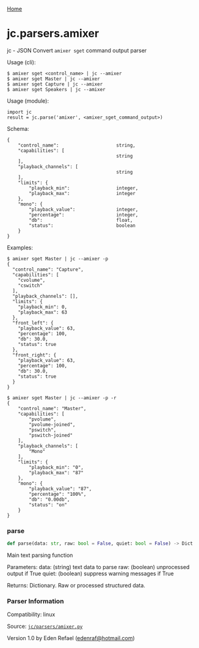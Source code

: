 [Home](https://kellyjonbrazil.github.io/jc/)
<a id="jc.parsers.amixer"></a>

# jc.parsers.amixer

jc - JSON Convert `amixer sget` command output parser

Usage (cli):

    $ amixer sget <control_name> | jc --amixer
    $ amixer sget Master | jc --amixer
    $ amixer sget Capture | jc --amixer
    $ amixer sget Speakers | jc --amixer

Usage (module):

    import jc
    result = jc.parse('amixer', <amixer_sget_command_output>)

Schema:

    {
        "control_name":                     string,
        "capabilities": [
                                            string
        ],
        "playback_channels": [
                                            string
        ],
        "limits": {
            "playback_min":                 integer,
            "playback_max":                 integer
        },
        "mono": {
            "playback_value":               integer,
            "percentage":                   integer,
            "db":                           float,
            "status":                       boolean
        }
    }

Examples:

    $ amixer sget Master | jc --amixer -p
    {
      "control_name": "Capture",
      "capabilities": [
        "cvolume",
        "cswitch"
      ],
      "playback_channels": [],
      "limits": {
        "playback_min": 0,
        "playback_max": 63
      },
      "front_left": {
        "playback_value": 63,
        "percentage": 100,
        "db": 30.0,
        "status": true
      },
      "front_right": {
        "playback_value": 63,
        "percentage": 100,
        "db": 30.0,
        "status": true
      }
    }

    $ amixer sget Master | jc --amixer -p -r
    {
        "control_name": "Master",
        "capabilities": [
            "pvolume",
            "pvolume-joined",
            "pswitch",
            "pswitch-joined"
        ],
        "playback_channels": [
            "Mono"
        ],
        "limits": {
            "playback_min": "0",
            "playback_max": "87"
        },
        "mono": {
            "playback_value": "87",
            "percentage": "100%",
            "db": "0.00db",
            "status": "on"
        }
    }

<a id="jc.parsers.amixer.parse"></a>

### parse

```python
def parse(data: str, raw: bool = False, quiet: bool = False) -> Dict
```

Main text parsing function

Parameters:
    data:        (string)  text data to parse
    raw:         (boolean) unprocessed output if True
    quiet:       (boolean) suppress warning messages if True

Returns:
    Dictionary. Raw or processed structured data.

### Parser Information
Compatibility:  linux

Source: [`jc/parsers/amixer.py`](https://github.com/kellyjonbrazil/jc/blob/master/jc/parsers/amixer.py)

Version 1.0 by Eden Refael (edenraf@hotmail.com)
